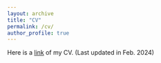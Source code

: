 ```yaml
---
layout: archive
title: "CV"
permalink: /cv/
author_profile: true
---
```


Here is a [link](https://iceleafzzz.github.io/files/YanzheWang_CV.pdf) of my CV. (Last updated in Feb. 2024)

